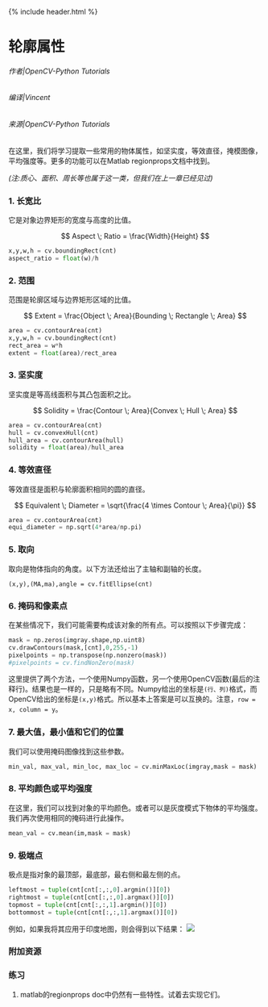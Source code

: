 {% include header.html %}

# 轮廓属性

###### 作者|OpenCV-Python Tutorials
###### 编译|Vincent
###### 来源|OpenCV-Python Tutorials  

在这里，我们将学习提取一些常用的物体属性，如坚实度，等效直径，掩模图像，平均强度等。更多的功能可以在Matlab regionprops文档中找到。

*(注:质心、面积、周长等也属于这一类，但我们在上一章已经见过)*

### 1. 长宽比

它是对象边界矩形的宽度与高度的比值。

$$
Aspect \; Ratio = \frac{Width}{Height}
$$

```python
x,y,w,h = cv.boundingRect(cnt)
aspect_ratio = float(w)/h
```

### 2. 范围

范围是轮廓区域与边界矩形区域的比值。

$$
Extent = \frac{Object \; Area}{Bounding \; Rectangle \; Area}
$$

```python
area = cv.contourArea(cnt)
x,y,w,h = cv.boundingRect(cnt)
rect_area = w*h
extent = float(area)/rect_area
```

### 3. 坚实度

坚实度是等高线面积与其凸包面积之比。

$$
Solidity = \frac{Contour \; Area}{Convex \; Hull \; Area}
$$

```python
area = cv.contourArea(cnt)
hull = cv.convexHull(cnt)
hull_area = cv.contourArea(hull)
solidity = float(area)/hull_area
```

### 4. 等效直径

等效直径是面积与轮廓面积相同的圆的直径。

$$
Equivalent \; Diameter = \sqrt{\frac{4 \times Contour \; Area}{\pi}}
$$

```python
area = cv.contourArea(cnt)
equi_diameter = np.sqrt(4*area/np.pi)
```

### 5. 取向

取向是物体指向的角度。以下方法还给出了主轴和副轴的长度。

```
(x,y),(MA,ma),angle = cv.fitEllipse(cnt)
```

### 6. 掩码和像素点

在某些情况下，我们可能需要构成该对象的所有点。可以按照以下步骤完成：

```python
mask = np.zeros(imgray.shape,np.uint8)
cv.drawContours(mask,[cnt],0,255,-1)
pixelpoints = np.transpose(np.nonzero(mask))
#pixelpoints = cv.findNonZero(mask)
```

这里提供了两个方法，一个使用Numpy函数，另一个使用OpenCV函数(最后的注释行)。结果也是一样的，只是略有不同。Numpy给出的坐标是`(行、列)`格式，而OpenCV给出的坐标是`(x,y)`格式。所以基本上答案是可以互换的。注意，`row = x, column = y`。

### 7. 最大值，最小值和它们的位置

我们可以使用掩码图像找到这些参数。

```python
min_val, max_val, min_loc, max_loc = cv.minMaxLoc(imgray,mask = mask)
```

### 8. 平均颜色或平均强度

在这里，我们可以找到对象的平均颜色。或者可以是灰度模式下物体的平均强度。我们再次使用相同的掩码进行此操作。

```python
mean_val = cv.mean(im,mask = mask)
```

### 9. 极端点

极点是指对象的最顶部，最底部，最右侧和最左侧的点。

```python
leftmost = tuple(cnt[cnt[:,:,0].argmin()][0])
rightmost = tuple(cnt[cnt[:,:,0].argmax()][0])
topmost = tuple(cnt[cnt[:,:,1].argmin()][0])
bottommost = tuple(cnt[cnt[:,:,1].argmax()][0])
```

例如，如果我将其应用于印度地图，则会得到以下结果：
![](http://qiniu.aihubs.net/extremepoints.jpg)

### 附加资源

### 练习

1. matlab的regionprops doc中仍然有一些特性。试着去实现它们。